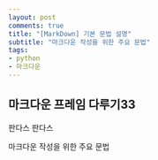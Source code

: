 ```yaml
---
layout: post
comments: true
title: "[MarkDown] 기본 문법 설명"
subtitle: "마크다운 작성을 위한 주요 문법"
tags:
- python
- 마크다운
---
```


## 마크다운 프레임 다루기33

판다스
판다스

마크다운 작성을 위한 주요 문법
